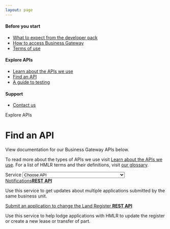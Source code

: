 ```yaml
---
layout: page
---
```


<div class="govuk-grid-row">
  <div class="govuk-grid-column-one-third">
    <nav class="moj-side-navigation" aria-label="Side navigation">
      <h4 class="moj-side-navigation__title">Before you start</h4>
      <ul class="moj-side-navigation__list">
        <li class="moj-side-navigation__item">
          <a href="/what-to-expect-from-the-developer-pack">What to expect from the developer pack</a>
        </li>
        <li class="moj-side-navigation__item">
          <a href="/how-to-access-business-gateway">How to access Business Gateway</a>
        </li>
        <li class="moj-side-navigation__item">
          <a href="/terms-of-use">Terms of use</a>
        </li>
      </ul>
      <h4 class="moj-side-navigation__title">Explore APIs</h4>
      <ul class="moj-side-navigation__list">
        <li class="moj-side-navigation__item">
          <a href="/learn-about-the-apis-we-use">Learn about the APIs we use</a>
        </li>
        <li class="moj-side-navigation__item moj-side-navigation__item--active">
          <a href="/find-a-service-api" aria-current="location">Find an API</a>
        </li>
        <li class="moj-side-navigation__item">
          <a href="/a-guide-to-testing">A guide to testing</a>
        </li>
      </ul>
      <h4 class="moj-side-navigation__title">Support</h4>
      <ul class="moj-side-navigation__list">
        <li class="moj-side-navigation__item">
          <a href="/contact-us">Contact us</a>
        </li>
        <ul>
    </nav>
  </div>
  <div class="govuk-grid-column-two-thirds">
    <span class="govuk-caption-xl">Explore APIs</span>
    <h1 class="govuk-heading-xl">Find an API</h1>
    <div class="govuk-grid-row">
      <p class="govuk-body govuk-!-font-weight-regular govuk-!-margin-left-3">View documentation for our Business Gateway APIs below.</p>
      <p class="govuk-body govuk-!-font-weight-regular govuk-!-margin-left-3">To read more about the types of APIs we use visit <a class="govuk-link" href="/learn-about-the-apis-we-use">Learn about the APIs we use</a>. For a list of HMLR terms and their definitions, visit <a class="govuk-link" href="/glossary">our glossary</a>.</p>
      <div class="govuk-form-group govuk-!-margin-left-3">
        <label class="govuk-label" for="sort">Service</label>
        <select class="govuk-select" id="sort" name="sort">
          <option value="choose-service-api" selected="selected">Choose API</option>
          <option value="notifications">Notifications</option>
          <option value="submit-an-application-to-change-the-land-register">Submit an application to change the Land Register</option>
        </select>
      </div>
      <a class="govuk-heading-s govuk-link govuk-!-margin-left-3" href="/apis/notifications">Notifications<strong
          class="govuk-tag govuk-!-margin-left-3 govuk-tag--orange">REST API</strong> </a>
      <p class="govuk-body govuk-!-margin-left-3">Use this service to get updates about multiple applications submitted by the same business unit.</p>
      <a class="govuk-heading-s govuk-link govuk-!-margin-left-3"
        href="/apis/submit-an-application-to-change-the-land-register">Submit an application to change the Land Register <strong class="govuk-tag govuk-!-margin-left-3 govuk-tag--orange">REST API</strong> </a>
      <p class="govuk-body govuk-!-margin-left-3">Use this service to help lodge applications with HMLR to update the register or create a new lease or transfer of part.</p>
      <div class="govuk-grid-column-one-third"></div>
    </div>
  </div>
</div>